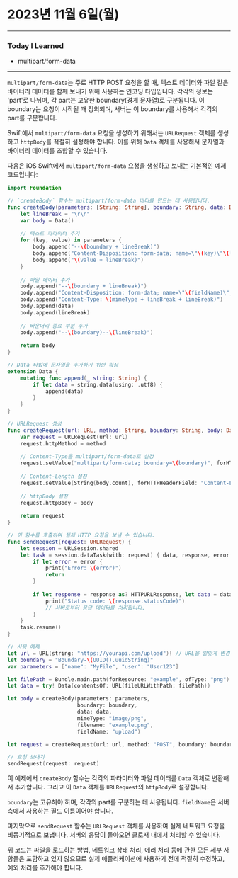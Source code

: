 # 2023년 11월 6일(월)

---

### Today I Learned 

- multipart/form-data

----

`multipart/form-data`는 주로 HTTP POST 요청을 할 때, 텍스트 데이터와 파일 같은 바이너리 데이터를 함께 보내기 위해 사용하는 인코딩 타입입니다. 각각의 정보는 'part'로 나뉘며, 각 part는 고유한 boundary(경계 문자열)로 구분됩니다. 이 boundary는 요청이 시작될 때 정의되며, 서버는 이 boundary를 사용해서 각각의 part를 구분합니다.

Swift에서 `multipart/form-data` 요청을 생성하기 위해서는 `URLRequest` 객체를 생성하고 `httpBody`를 적절히 설정해야 합니다. 이를 위해 `Data` 객체를 사용해서 문자열과 바이너리 데이터를 조합할 수 있습니다.

다음은 iOS Swift에서 `multipart/form-data` 요청을 생성하고 보내는 기본적인 예제 코드입니다:

```swift
import Foundation

// `createBody` 함수는 multipart/form-data 바디를 만드는 데 사용됩니다.
func createBody(parameters: [String: String], boundary: String, data: Data, mimeType: String, filename: String, fieldName: String) -> Data {
    let lineBreak = "\r\n"
    var body = Data()
    
    // 텍스트 파라미터 추가
    for (key, value) in parameters {
        body.append("--\(boundary + lineBreak)")
        body.append("Content-Disposition: form-data; name=\"\(key)\"\(lineBreak + lineBreak)")
        body.append("\(value + lineBreak)")
    }
    
    // 파일 데이터 추가
    body.append("--\(boundary + lineBreak)")
    body.append("Content-Disposition: form-data; name=\"\(fieldName)\"; filename=\"\(filename)\"\(lineBreak)")
    body.append("Content-Type: \(mimeType + lineBreak + lineBreak)")
    body.append(data)
    body.append(lineBreak)
    
    // 바운더리 종료 부분 추가
    body.append("--\(boundary)--\(lineBreak)")
    
    return body
}

// Data 타입에 문자열을 추가하기 위한 확장
extension Data {
    mutating func append(_ string: String) {
        if let data = string.data(using: .utf8) {
            append(data)
        }
    }
}

// URLRequest 생성
func createRequest(url: URL, method: String, boundary: String, body: Data) -> URLRequest {
    var request = URLRequest(url: url)
    request.httpMethod = method
    
    // Content-Type을 multipart/form-data로 설정
    request.setValue("multipart/form-data; boundary=\(boundary)", forHTTPHeaderField: "Content-Type")
    
    // Content-Length 설정
    request.setValue(String(body.count), forHTTPHeaderField: "Content-Length")
    
    // httpBody 설정
    request.httpBody = body
    
    return request
}

// 이 함수를 호출하여 실제 HTTP 요청을 보낼 수 있습니다.
func sendRequest(request: URLRequest) {
    let session = URLSession.shared
    let task = session.dataTask(with: request) { data, response, error in
        if let error = error {
            print("Error: \(error)")
            return
        }
        
        if let response = response as? HTTPURLResponse, let data = data {
            print("Status code: \(response.statusCode)")
            // 서버로부터 응답 데이터를 처리합니다.
        }
    }
    task.resume()
}

// 사용 예제
let url = URL(string: "https://yourapi.com/upload")! // URL을 알맞게 변경하세요.
let boundary = "Boundary-\(UUID().uuidString)"
var parameters = ["name": "MyFile", "user": "User123"]

let filePath = Bundle.main.path(forResource: "example", ofType: "png")! // 로컬 파일 경로
let data = try! Data(contentsOf: URL(fileURLWithPath: filePath))

let body = createBody(parameters: parameters, 
                      boundary: boundary, 
                      data: data, 
                      mimeType: "image/png", 
                      filename: "example.png", 
                      fieldName: "upload")

let request = createRequest(url: url, method: "POST", boundary: boundary, body: body)

// 요청 보내기
sendRequest(request: request)
```

이 예제에서 `createBody` 함수는 각각의 파라미터와 파일 데이터를 `Data` 객체로 변환해서 추가합니다. 그리고 이 `Data` 객체를 `URLRequest`의 `httpBody`로 설정합니다.

`boundary`는 고유해야 하며, 각각의 part를 구분하는 데 사용됩니다. `fieldName`은 서버측에서 사용하는 필드 이름이어야 합니다.

마지막으로 `sendRequest` 함수는 `URLRequest` 객체를 사용하여 실제 네트워크 요청을 비동기적으로 보냅니다. 서버의 응답이 돌아오면 클로저 내에서 처리할 수 있습니다.

위 코드는 파일을 로드하는 방법, 네트워크 상태 처리, 에러 처리 등에 관한 모든 세부 사항들은 포함하고 있지 않으므로 실제 애플리케이션에 사용하기 전에 적절히 수정하고, 예외 처리를 추가해야 합니다.